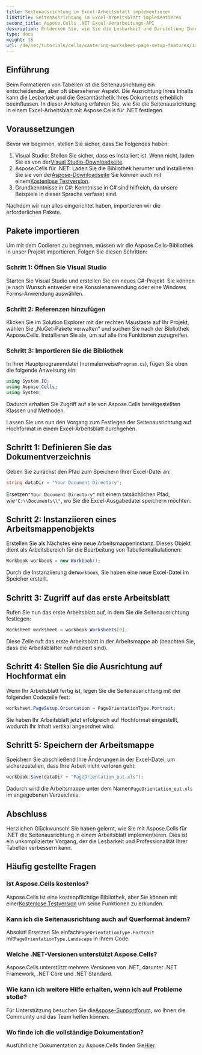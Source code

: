 ```yaml
---
title: Seitenausrichtung im Excel-Arbeitsblatt implementieren
linktitle: Seitenausrichtung im Excel-Arbeitsblatt implementieren
second_title: Aspose.Cells .NET Excel-Verarbeitungs-API
description: Entdecken Sie, wie Sie die Lesbarkeit und Darstellung Ihrer Excel-Tabellen verbessern, indem Sie die Seitenausrichtung mit Aspose.Cells für .NET ändern. Diese Schritt-für-Schritt-Anleitung führt Sie mit klaren Beispielen durch den Vorgang.
type: docs
weight: 18
url: /de/net/tutorials/cells/mastering-worksheet-page-setup-features/implement-page-orientation-in-excel-worksheet/
---
```

## Einführung

Beim Formatieren von Tabellen ist die Seitenausrichtung ein entscheidender, aber oft übersehener Aspekt. Die Ausrichtung Ihres Inhalts kann die Lesbarkeit und die Gesamtästhetik Ihres Dokuments erheblich beeinflussen. In dieser Anleitung erfahren Sie, wie Sie die Seitenausrichtung in einem Excel-Arbeitsblatt mit Aspose.Cells für .NET festlegen.

## Voraussetzungen

Bevor wir beginnen, stellen Sie sicher, dass Sie Folgendes haben:

1. Visual Studio: Stellen Sie sicher, dass es installiert ist. Wenn nicht, laden Sie es von der[Visual Studio-Downloadseite](https://visualstudio.microsoft.com/vs/).
2.  Aspose.Cells für .NET: Laden Sie die Bibliothek herunter und installieren Sie sie von der[Aspose-Downloadseite](https://releases.aspose.com/cells/net/) Sie können auch mit einem[Kostenlose Testversion](https://releases.aspose.com/).
3. Grundkenntnisse in C#: Kenntnisse in C# sind hilfreich, da unsere Beispiele in dieser Sprache verfasst sind.

Nachdem wir nun alles eingerichtet haben, importieren wir die erforderlichen Pakete.

## Pakete importieren

Um mit dem Codieren zu beginnen, müssen wir die Aspose.Cells-Bibliothek in unser Projekt importieren. Folgen Sie diesen Schritten:

### Schritt 1: Öffnen Sie Visual Studio

Starten Sie Visual Studio und erstellen Sie ein neues C#-Projekt. Sie können je nach Wunsch entweder eine Konsolenanwendung oder eine Windows Forms-Anwendung auswählen.

### Schritt 2: Referenzen hinzufügen

Klicken Sie im Solution Explorer mit der rechten Maustaste auf Ihr Projekt, wählen Sie „NuGet-Pakete verwalten“ und suchen Sie nach der Bibliothek Aspose.Cells. Installieren Sie sie, um auf alle ihre Funktionen zuzugreifen.

### Schritt 3: Importieren Sie die Bibliothek

 In Ihrer Hauptprogrammdatei (normalerweise`Program.cs`), fügen Sie oben die folgende Anweisung ein:

```csharp
using System.IO;
using Aspose.Cells;
using System;
```

Dadurch erhalten Sie Zugriff auf alle von Aspose.Cells bereitgestellten Klassen und Methoden.

Lassen Sie uns nun den Vorgang zum Festlegen der Seitenausrichtung auf Hochformat in einem Excel-Arbeitsblatt durchgehen.

## Schritt 1: Definieren Sie das Dokumentverzeichnis

Geben Sie zunächst den Pfad zum Speichern Ihrer Excel-Datei an:

```csharp
string dataDir = "Your Document Directory";
```

 Ersetzen`"Your Document Directory"` mit einem tatsächlichen Pfad, wie`"C:\\Documents\\"`, wo Sie die Excel-Ausgabedatei speichern möchten.

## Schritt 2: Instanziieren eines Arbeitsmappenobjekts

Erstellen Sie als Nächstes eine neue Arbeitsmappeninstanz. Dieses Objekt dient als Arbeitsbereich für die Bearbeitung von Tabellenkalkulationen:

```csharp
Workbook workbook = new Workbook();
```

 Durch die Instanziierung der`Workbook`, Sie haben eine neue Excel-Datei im Speicher erstellt.

## Schritt 3: Zugriff auf das erste Arbeitsblatt

Rufen Sie nun das erste Arbeitsblatt auf, in dem Sie die Seitenausrichtung festlegen:

```csharp
Worksheet worksheet = workbook.Worksheets[0];
```

Diese Zeile ruft das erste Arbeitsblatt in der Arbeitsmappe ab (beachten Sie, dass die Arbeitsblätter nullindiziert sind).

## Schritt 4: Stellen Sie die Ausrichtung auf Hochformat ein

Wenn Ihr Arbeitsblatt fertig ist, legen Sie die Seitenausrichtung mit der folgenden Codezeile fest:

```csharp
worksheet.PageSetup.Orientation = PageOrientationType.Portrait;
```

Sie haben Ihr Arbeitsblatt jetzt erfolgreich auf Hochformat eingestellt, wodurch Ihr Inhalt vertikal angeordnet wird.

## Schritt 5: Speichern der Arbeitsmappe

Speichern Sie abschließend Ihre Änderungen in der Excel-Datei, um sicherzustellen, dass Ihre Arbeit nicht verloren geht:

```csharp
workbook.Save(dataDir + "PageOrientation_out.xls");
```

 Dadurch wird die Arbeitsmappe unter dem Namen`PageOrientation_out.xls` im angegebenen Verzeichnis.

## Abschluss

Herzlichen Glückwunsch! Sie haben gelernt, wie Sie mit Aspose.Cells für .NET die Seitenausrichtung in einem Arbeitsblatt implementieren. Dies ist ein unkomplizierter Vorgang, der die Lesbarkeit und Professionalität Ihrer Tabellen verbessern kann.

## Häufig gestellte Fragen

### Ist Aspose.Cells kostenlos?

 Aspose.Cells ist eine kostenpflichtige Bibliothek, aber Sie können mit einer[Kostenlose Testversion](https://releases.aspose.com/) um seine Funktionen zu erkunden.

### Kann ich die Seitenausrichtung auch auf Querformat ändern?

 Absolut! Ersetzen Sie einfach`PageOrientationType.Portrait` mit`PageOrientationType.Landscape` in Ihrem Code.

### Welche .NET-Versionen unterstützt Aspose.Cells?

Aspose.Cells unterstützt mehrere Versionen von .NET, darunter .NET Framework, .NET Core und .NET Standard.

### Wie kann ich weitere Hilfe erhalten, wenn ich auf Probleme stoße?

 Für Unterstützung besuchen Sie die[Aspose-Supportforum](https://forum.aspose.com/c/cells/9), wo Ihnen die Community und das Team helfen können.

### Wo finde ich die vollständige Dokumentation?

 Ausführliche Dokumentation zu Aspose.Cells finden Sie[Hier](https://reference.aspose.com/cells/net/).